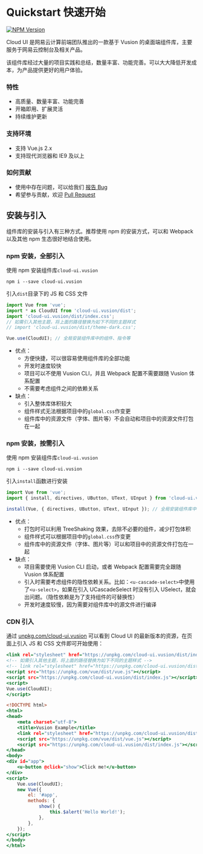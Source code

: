 # Quickstart 快速开始

[![NPM Version](https://img.shields.io/badge/version-0.9.x-orange.svg?style=flat-square&longCache=true)](http://npmjs.org/package/cloud-ui.vusion)

Cloud UI 是网易云计算前端团队推出的一款基于 Vusion 的桌面端组件库，主要服务于网易云控制台及相关产品。

该组件库经过大量的项目实践和总结，数量丰富、功能完善。可以大大降低开发成本，为产品提供更好的用户体验。

### 特性

- 高质量、数量丰富、功能完善
- 开箱即用、扩展灵活
- 持续维护更新

### 支持环境

- 支持 Vue.js 2.x
- 支持现代浏览器和 IE9 及以上

### 如何贡献

- 使用中存在问题，可以给我们 [报告 Bug](https://github.com/vusion/cloud-ui/issues)
- 希望参与贡献，欢迎 [Pull Request](https://github.com/vusion/cloud-ui/pulls)

## 安装与引入

组件库的安装与引入有三种方式。推荐使用 npm 的安装方式，可以和 Webpack 以及其他 npm 生态很好地结合使用。

### npm 安装，全部引入

使用 npm 安装组件库`cloud-ui.vusion`

``` shell
npm i --save cloud-ui.vusion
```

引入`dist`目录下的 JS 和 CSS 文件

``` js
import Vue from 'vue';
import * as CloudUI from 'cloud-ui.vusion/dist';
import 'cloud-ui.vusion/dist/index.css';
// 如需引入其他主题，将上面的路径替换为如下不同的主题样式
// import 'cloud-ui.vusion/dist/theme-dark.css';

Vue.use(CloudUI); // 全局安装组件库中的组件、指令等
```

- 优点：
    - 方便快捷，可以很容易使用组件库的全部功能
    - 开发时速度较快
    - 项目可以不使用 Vusion CLI，并且 Webpack 配置不需要跟随 Vusion 体系配置
    - 不需要考虑组件之间的依赖关系
- 缺点：
    - 引入整体库体积较大
    - 组件样式无法根据项目中的`global.css`作变更
    - 组件库中的资源文件（字体、图片等）不会自动和项目中的资源文件打包在一起

### npm 安装，按需引入

使用 npm 安装组件库`cloud-ui.vusion`

``` shell
npm i --save cloud-ui.vusion
```

引入`install`函数进行安装

``` js
import Vue from 'vue';
import { install, directives, UButton, UText, UInput } from 'cloud-ui.vusion';

install(Vue, { directives, UButton, UText, UInput }); // 全局安装组件库中的组件、指令等等
```

- 优点：
    - 打包时可以利用 TreeShaking 效果，去除不必要的组件，减少打包体积
    - 组件样式可以根据项目中的`global.css`作变更
    - 组件库中的资源文件（字体、图片等）可以和项目中的资源文件打包在一起
- 缺点：
    - 项目需要使用 Vusion CLI 启动，或者 Webpack 配置需要完全跟随 Vusion 体系配置
    - 引入时需要考虑组件的隐性依赖关系。比如：`<u-cascade-select>`中使用了`<u-select>`，如果在引入 UCascadeSelect 时没有引入 USelect，就会出问题。（隐性依赖是为了支持组件的可替换性）
    - 开发时速度较慢，因为需要对组件库中的源文件进行编译

### CDN 引入

通过 [unpkg.com/cloud-ui.vusion](https://unpkg.com/cloud-ui.vusion) 可以看到 Cloud UI 的最新版本的资源，在页面上引入 JS 和 CSS 文件即可开始使用：

``` htm
<link rel="stylesheet" href="https://unpkg.com/cloud-ui.vusion/dist/index.css">
<!-- 如需引入其他主题，将上面的路径替换为如下不同的主题样式 -->
<!-- link rel="stylesheet" href="https://unpkg.com/cloud-ui.vusion/dist/theme-dark.css" -->
<script src="https://unpkg.com/vue/dist/vue.js"></script>
<script src="https://unpkg.com/cloud-ui.vusion/dist/index.js"></script>
<script>
Vue.use(CloudUI);
</script>
```

``` htm
<!DOCTYPE html>
<html>
<head>
    <meta charset="utf-8">
    <title>Vusion Example</title>
    <link rel="stylesheet" href="https://unpkg.com/cloud-ui.vusion/dist/index.css">
    <script src="https://unpkg.com/vue/dist/vue.js"></script>
    <script src="https://unpkg.com/cloud-ui.vusion/dist/index.js"></script>
</head>
<body>
<div id="app">
    <u-button @click="show">Click me!</u-button>
</div>
<script>
    Vue.use(CloudUI);
    new Vue({
        el: '#app',
        methods: {
            show() {
                this.$alert('Hello World!');
            },
        },
    });
</script>
</body>
</html>
```
